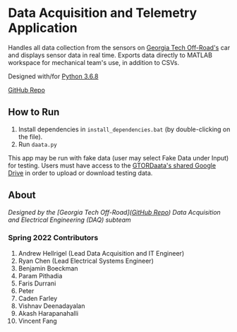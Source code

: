 # Data Acquisition and Telemetry Application
Handles all data collection from the sensors on [Georgia Tech Off-Road's](https://gtor.gatech.edu/) car and displays sensor data in real time. 
Exports data directly to MATLAB workspace for mechanical team's use, in addition to CSVs.

Designed with/for [Python 3.6.8](https://www.python.org/downloads/release/python-368/)

[GitHub Repo](https://github.com/Georgia-Tech-Off-Road/GTORDaata/)

## How to Run

1. Install dependencies in `install_dependencies.bat` (by double-clicking on the 
file).
2. Run `daata.py`

This app may be run with fake data (user may select Fake Data under Input) for 
testing. Users must have access to the 
[GTORDaata's shared Google Drive](https://drive.google.com/drive/u/0/folders/1OaMbG-wAqC6_Ad8u5FiNS9L8z2W7eB2i) 
in order to upload or download testing data.  

## About

_Designed by the [Georgia Tech Off-Road]([GitHub Repo](https://github.com/Georgia-Tech-Off-Road/GTORDaata/)) Data Acquisition and Electrical Engineering (DAQ) subteam_

### Spring 2022 Contributors
1. Andrew Hellrigel (Lead Data Acquisition and IT Engineer)
2. Ryan Chen (Lead Electrical Systems Engineer)
3. Benjamin Boeckman
4. Param Pithadia
5. Faris Durrani
6. Peter
7. Caden Farley
8. Vishnav Deenadayalan
9. Akash Harapanahalli
10. Vincent Fang